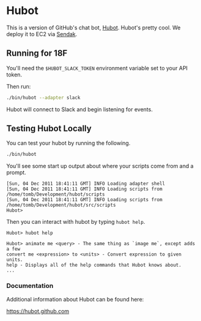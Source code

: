 # Hubot

This is a version of GitHub's chat bot, [Hubot](https://hubot.github.com/). Hubot's pretty cool. We deploy it to EC2 via [Sendak](https://github.com/18F/Sendak).

## Running for 18F

You'll need the `$HUBOT_SLACK_TOKEN` environment variable set to your API token.

Then run:

```bash
./bin/hubot --adapter slack
```

Hubot will connect to Slack and begin listening for events.

## Testing Hubot Locally

You can test your hubot by running the following.

```bash
./bin/hubot
```

You'll see some start up output about where your scripts come from and a
prompt.

```
[Sun, 04 Dec 2011 18:41:11 GMT] INFO Loading adapter shell
[Sun, 04 Dec 2011 18:41:11 GMT] INFO Loading scripts from /home/tomb/Development/hubot/scripts
[Sun, 04 Dec 2011 18:41:11 GMT] INFO Loading scripts from /home/tomb/Development/hubot/src/scripts
Hubot>
```

Then you can interact with hubot by typing `hubot help`.

```
Hubot> hubot help

Hubot> animate me <query> - The same thing as `image me`, except adds a few
convert me <expression> to <units> - Convert expression to given units.
help - Displays all of the help commands that Hubot knows about.
...
```

### Documentation

Additional information about Hubot can be found here:

https://hubot.github.com
